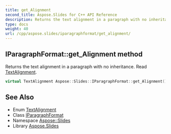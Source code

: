 ```yaml
---
title: get_Alignment
second_title: Aspose.Slides for C++ API Reference
description: Returns the text alignment in a paragraph with no inheritance. Read TextAlignment.
type: docs
weight: 40
url: /cpp/aspose.slides/iparagraphformat/get_alignment/
---
```

## IParagraphFormat::get_Alignment method


Returns the text alignment in a paragraph with no inheritance. Read [TextAlignment](../../textalignment/).

```cpp
virtual TextAlignment Aspose::Slides::IParagraphFormat::get_Alignment()=0
```

## See Also

* Enum [TextAlignment](../../textalignment/)
* Class [IParagraphFormat](../)
* Namespace [Aspose::Slides](../../)
* Library [Aspose.Slides](../../../)
